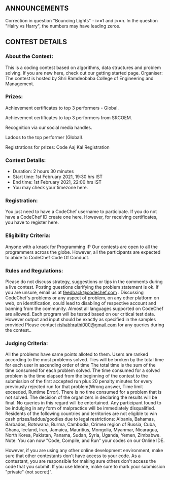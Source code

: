 ## ANNOUNCEMENTS
Correction in question "Bouncing Lights" - i>=1 and j<=n. In the question "Halry vs Harry", the numbers may have leading zeros.
## CONTEST DETAILS
### About the Contest:
This is a coding contest based on algorithms, data structures and problem solving. If you are new here, check out our getting started page.
Organiser: The contest is hosted by Shri Ramdeobaba College of Engineering and Management.
### Prizes:
Achievement certificates to top 3 performers - Global.

Achievement certificates to top 3 performers from SRCOEM.

Recognition via our social media handles.

Ladoos to the top performer (Global).

Registrations for prizes: Code Aaj Kal Registration
### Contest Details:
* Duration: 2 hours 30 minutes
* Start time: 1st February 2021, 19:30 hrs IST
* End time: 1st February 2021, 22:00 hrs IST
* You may check your timezone here.
### Registration:
You just need to have a CodeChef username to participate. If you do not have a CodeChef ID create one here.
However, for receiving certificates, you have to register here.

### Eligibility Criteria:
Anyone with a knack for Programming :P
Our contests are open to all the programmers across the globe. However, all the participants are expected to abide to CodeChef Code Of Conduct.

### Rules and Regulations:
Please do not discuss strategy, suggestions or tips in the comments during a live contest. Posting questions clarifying the problem statement is ok. If you are unsure, email us at feedback@codechef.com .
Discussing CodeChef's problems or any aspect of problem, on any other platform on web, on identification, could lead to disabling of respective account and banning from the community.
Almost all languages supported on CodeChef are allowed.
Each program will be tested based on our critical test data. However output and input should be exactly as specified in the samples provided
Please contact rishabhrathi000@gmail.com for any queries during the contest..
### Judging Criteria:
All the problems have same points alloted to them.
Users are ranked according to the most problems solved. Ties will be broken by the total time for each user in ascending order of time
The total time is the sum of the time consumed for each problem solved. The time consumed for a solved problem is the time elapsed from the beginning of the contest to the submission of the first accepted run plus 20 penalty minutes for every previously rejected run for that problem(Wrong answer, Time limit exceeded, Runtime Error). There is no time consumed for a problem that is not solved.
The decision of the organizers in declaring the results will be final. No queries in this regard will be entertained.
Any participant found to be indulging in any form of malpractice will be immediately disqualified.
Residents of the following countries and territories are not eligible to win cash prizes/laddus/goodies due to legal restrictions: Albania, Bahamas, Barbados, Botswana, Burma, Cambodia, Crimea region of Russia, Cuba, Ghana, Iceland, Iran, Jamaica, Mauritius, Mongolia, Myanmar, Nicaragua, North Korea, Pakistan, Panama, Sudan, Syria, Uganda, Yemen, Zimbabwe.
Note: You can now "Code, Compile, and Run" your codes on our Online IDE.

However, if you are using any other online development environment, make sure that other contestants don't have access to your code. As a contestant, you are responsible for making sure others don't access the code that you submit. If you use Ideone, make sure to mark your submission "private" (not secret)".
